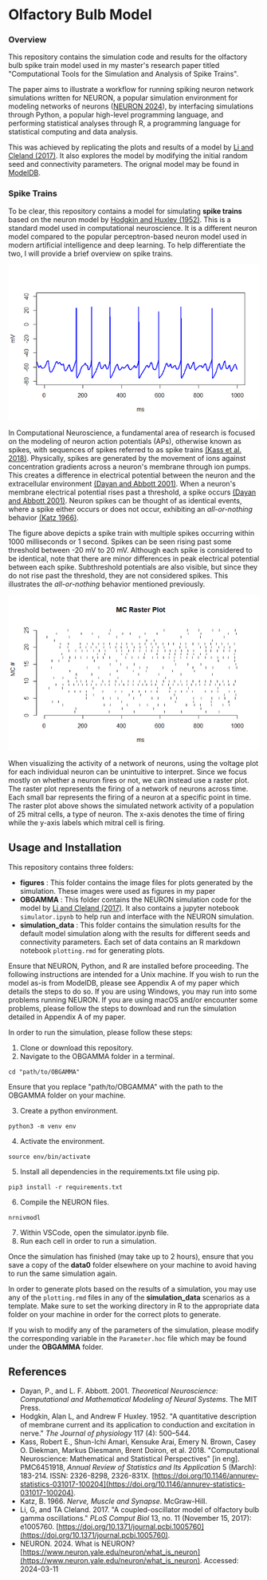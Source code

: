 # Olfactory Bulb Model 

### Overview 

This repository contains the simulation code and results for the olfactory bulb spike train model used in my master's research paper titled "Computational Tools for the Simulation and Analysis of Spike Trains". 

The paper aims to illustrate a workflow for running spiking neuron network simulations written for NEURON, a popular simulation environment for modeling networks of neurons ([NEURON 2024](#references)), by interfacing simulations through Python, a popular high-level programming language, and performing statistical analyses through R, a programming language for statistical computing and data analysis.

This was achieved by replicating the plots and results of a model by [Li and Cleland (2017)](#references). 
It also explores the model by modifying the initial random seed and connectivity parameters. 
The orignal model may be found in [ModelDB](https://modeldb.science/232097). 


### Spike Trains

To be clear, this repository contains a model for simulating **spike trains** based on the neuron model by  [Hodgkin and Huxley (1952)](#references). This is a standard model used in computational neuroscience. It 
is a different neuron model compared to the popular perceptron-based neuron model used in modern artificial intelligence and deep learning. To help differentiate the two, I will provide a brief overview on spike trains. 

![Spike Train](figures/spike-train.png)

In Computational Neuroscience, a fundamental area of research is focused on the modeling of neuron action potentials (APs), otherwise known as spikes, with sequences of spikes referred to as spike trains [(Kass et al. 2018)](#references). Physically, spikes are generated by the movement of ions against concentration gradients across a neuron's membrane through ion pumps. This creates a difference in electrical potential between the neuron and the extracellular environment [(Dayan and Abbott 2001)](#references). When a neuron's membrane electrical potential rises past a threshold, a spike occurs [(Dayan and Abbott 2001)](#references). Neuron spikes can be thought of as identical events, where a spike either occurs or does not occur, exhibiting an *all-or-nothing* behavior [(Katz 1966)](#references). 

The figure above depicts a spike train with multiple spikes occurring within 1000 milliseconds or 1 second. Spikes can be seen rising past some threshold between -20 mV to 20 mV. Although each spike is considered to be identical, note that there are minor differences in peak electrical potential between each  spike. Subthreshold potentials are also visible, but since they do not rise past the threshold, they are not considered spikes. This illustrates the *all-or-nothing* behavior mentioned previously.

![Raster Plot](figures/fig2d2-mc-raster.png)

When visualizing the activity of a network of neurons, using the voltage plot for each individual neuron can be unintuitive to interpret. Since we focus mostly on whether a neuron fires or not, we can instead use a raster plot. The raster plot represents the firing of a network of neurons across time. Each small bar represents the firing of a neuron at a specific point in time. The raster plot above shows the simulated network activity of a population of 25 mitral cells, a type of neuron. The x-axis denotes the time of firing while the y-axis labels which mitral cell is firing.


## Usage and Installation

This repository contains three folders:

- **figures** : This folder contains the image files for plots generated by the simulation. These images were used as figures in my paper
- **OBGAMMA** : This folder contains the NEURON simulation code for the model by [Li and Cleland (2017)](#references). It also contains a jupyter notebook `simulator.ipynb` to help run and interface with the NEURON simulation. 
- **simulation_data** : This folder contains the simulation results for the default model simulation along with the results for different seeds and connectivity parameters. Each set of data contains an R markdown notebook `plotting.rmd` for generating plots.

Ensure that NEURON, Python, and R are installed before proceeding. The following instructions are intended for a Unix machine. If you wish to run the model as-is from ModelDB, please see Appendix A of my paper which details the steps to do so. If you are using Windows, you may run into some problems running NEURON. If you are using macOS and/or encounter some problems, please follow the steps to download and run the simulation detailed in Appendix A of my paper.

In order to run the simulation, please follow these steps:

1. Clone or download this repository.
2. Navigate to the OBGAMMA folder in a terminal.
```
cd "path/to/OBGAMMA"
```
Ensure that you replace "path/to/OBGAMMA" with the path to the OBGAMMA folder on your machine.

3. Create a python environment.
```
python3 -m venv env
```
4. Activate the environment.
```
source env/bin/activate
```
5. Install all dependencies in the requirements.txt file using pip.
```
pip3 install -r requirements.txt
```
6. Compile the NEURON files.
```
nrnivmodl
```
7. Within VSCode, open the simulator.ipynb file. 
8. Run each cell in order to run a simulation.

Once the simulation has finished (may take up to 2 hours), ensure that you save a copy of the **data0** folder elsewhere on your machine to avoid having to run the same simulation again. 

In order to generate plots based on the results of a simulation, you may use any of the `plotting.rmd` files in any of the **simulation_data** scenarios as a template. Make sure to set the working directory in R to the appropriate data folder on your machine in order for the correct plots to generate.

If you wish to modify any of the parameters of the simulation, please modify the corresponding variable in the `Parameter.hoc` file which may be found under the **OBGAMMA** folder. 

## References
- Dayan, P., and L. F. Abbott. 2001. _Theoretical Neuroscience: Computational and Mathematical Modeling of Neural Systems_. The MIT Press.
- Hodgkin, Alan L, and Andrew F Huxley. 1952. "A quantitative description of membrane current and its application to conduction and excitation in nerve." _The Journal of physiology_ 117 (4): 500–544.
- Kass, Robert E., Shun-Ichi Amari, Kensuke Arai, Emery N. Brown, Casey O. Diekman, Markus Diesmann, Brent Doiron, et al. 2018. "Computational Neuroscience: Mathematical and Statistical Perspectives" [in eng]. PMC6451918, _Annual Review of Statistics and Its Application_ 5 (March): 183-214. ISSN: 2326-8298, 2326-831X. [https://doi.org/10.1146/annurev-statistics-031017-100204](https://doi.org/10.1146/annurev-statistics-031017-100204).
- Katz, B. 1966. _Nerve, Muscle and Synapse_. McGraw-Hill.
- Li, G, and TA Cleland. 2017. "A coupled-oscillator model of olfactory bulb gamma oscillations." _PLoS Comput Biol_ 13, no. 11 (November 15, 2017): e1005760. [https://doi.org/10.1371/journal.pcbi.1005760](https://doi.org/10.1371/journal.pcbi.1005760).
- NEURON. 2024. What is NEURON? [https://www.neuron.yale.edu/neuron/what_is_neuron](https://www.neuron.yale.edu/neuron/what_is_neuron). Accessed: 2024-03-11
